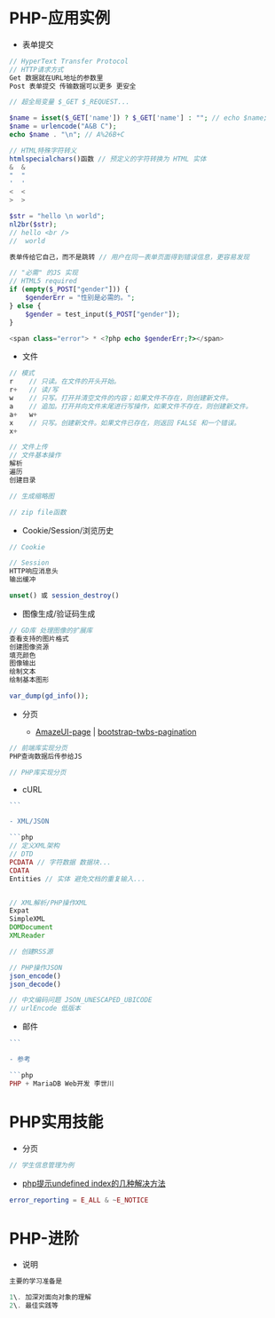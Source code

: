 # PHP-应用实例

- 表单提交

```php
// HyperText Transfer Protocol
// HTTP请求方式
Get 数据就在URL地址的参数里
Post 表单提交 传输数据可以更多 更安全

// 超全局变量 $_GET $_REQUEST...

$name = isset($_GET['name']) ? $_GET['name'] : ""; // echo $name;
$name = urlencode("A&B C");
echo $name . "\n"; // A%26B+C

// HTML特殊字符转义
htmlspecialchars()函数 // 预定义的字符转换为 HTML 实体
&  &
"  "
'  '
<  <
>  >

$str = "hello \n world";
nl2br($str);
// hello <br />
//  world

表单传给它自己，而不是跳转 // 用户在同一表单页面得到错误信息，更容易发现

// "必需" 的JS 实现
// HTML5 required
if (empty($_POST["gender"])) {
    $genderErr = "性别是必需的。";
} else {
    $gender = test_input($_POST["gender"]);
}

<span class="error"> * <?php echo $genderErr;?></span>
```

- 文件

```php
// 模式
r    // 只读。在文件的开头开始。
r+   // 读/写
w    // 只写。打开并清空文件的内容；如果文件不存在，则创建新文件。
a    // 追加。打开并向文件末尾进行写操作，如果文件不存在，则创建新文件。
a+   w+  
x    // 只写。创建新文件。如果文件已存在，则返回 FALSE 和一个错误。
x+   

// 文件上传
// 文件基本操作
解析
遍历
创建目录

// 生成缩略图

// zip file函数
```

- Cookie/Session/浏览历史

```php
// Cookie

// Session
HTTP响应消息头
输出缓冲

unset() 或 session_destroy()
```

- 图像生成/验证码生成

```php
// GD库 处理图像的扩展库
查看支持的图片格式
创建图像资源
填充颜色
图像输出
绘制文本
绘制基本图形

var_dump(gd_info());
```

- 分页

  - [AmazeUI-page](https://github.com/lscho/am-page) | [bootstrap-twbs-pagination](https://github.com/esimakin/twbs-pagination)

```php
// 前端库实现分页
PHP查询数据后传参给JS

// PHP库实现分页
```

- cURL

````php
```

- XML/JSON

```php
// 定义XML架构
// DTD
PCDATA // 字符数据 数据块...
CDATA
Entities // 实体 避免文档的重复输入...


// XML解析/PHP操作XML
Expat
SimpleXML
DOMDocument
XMLReader

// 创建RSS源

// PHP操作JSON
json_encode()
json_decode()

// 中文编码问题 JSON_UNESCAPED_UBICODE
// urlEncode 低版本
````

- 邮件

````php
```

- 参考

```php
PHP + MariaDB Web开发 李世川
````

# PHP实用技能

- 分页

```php
// 学生信息管理为例
```

- [php提示undefined index的几种解决方法](http://www.jb51.net/article/30328.htm)

```php
error_reporting = E_ALL & ~E_NOTICE
```

# PHP-进阶

- 说明

```php
主要的学习准备是

1\. 加深对面向对象的理解
2\. 最佳实践等
```
